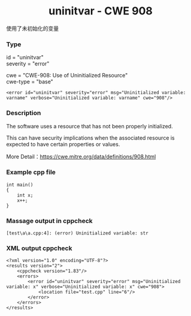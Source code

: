 # <center> uninitvar - CWE 908

使用了未初始化的变量

### Type

id = "uninitvar"  
severity = "error"

cwe = "CWE-908: Use of Uninitialized Resource"  
cwe-type = "base"

    <error id="uninitvar" severity="error" msg="Uninitialized variable: varname" verbose="Uninitialized variable: varname" cwe="908"/>



### Description

The software uses a resource that has not been properly initialized.

This can have security implications when the associated resource is expected to have certain properties or values.

More Detail：https://cwe.mitre.org/data/definitions/908.html  



### Example cpp file

	int main()
	{
	    int x;
	    x++;
	}



### Massage output in cppcheck

	[test\a\a.cpp:4]: (error) Uninitialized variable: str



### XML output cppcheck
	
	<?xml version="1.0" encoding="UTF-8"?>
	<results version="2">
	    <cppcheck version="1.83"/>
	    <errors>
	        <error id="uninitvar" severity="error" msg="Uninitialized variable: x" verbose="Uninitialized variable: x" cwe="908">
	            <location file="test.cpp" line="6"/>
	        </error>
	    </errors>
	</results>




